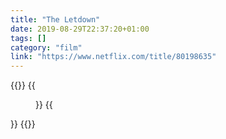 ```yaml
---
title: "The Letdown"
date: 2019-08-29T22:37:20+01:00
tags: []
category: "film"
link: "https://www.netflix.com/title/80198635"
---
```

{{<link>}}
  {{<figure img="/links/the-letdown.jpg"
            caption="The Letdown">}}
  {{</figure>}}
{{</link>}}
